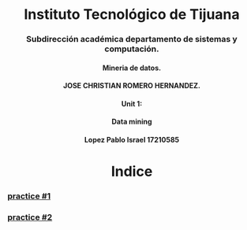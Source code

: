    



<h1 align="center"> Instituto Tecnológico de Tijuana </h1>
<h3 align="center"> Subdirección académica departamento de sistemas y computación.</h3>


<h4 align="center"> Mineria de datos.</h4>


<h4 align="center"> JOSE CHRISTIAN ROMERO HERNANDEZ.</h4>


<h4 align="center">Unit 1:</h4>


<h4 align="center">  Data mining</h4>


<h4 align="center"> Lopez Pablo Israel 17210585</h4>



<h1 align="center"> Indice </h1>

###  [practice #1](https://github.com/israelpablo/MineriaDatos/blob/Unit1/Unit1/Practices/practice1.md)
###  [practice #2](https://github.com/israelpablo/MineriaDatos/blob/Unit1/Unit1/Practices/practice2.md)

